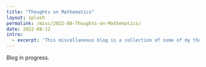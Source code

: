 ```yaml
---
title: "Thoughts on Mathematics"
layout: splash
permalink: /misc/2022-08-Thoughts-on-Mathematics/
date: 2022-08-12
intro: 
  - excerpt: 'This miscellaneous blog is a collection of some of my thoughts on the subject and philosophy of Mathematics.'
---
```


Blog in progress.

<!-- This is what I once heard from an artist in of their interviews. Upon being asked on what they think 'art' is about, they answer - "Most people feel that painting a picture is an art form, and singing a song is an art. The most beautiful thing about art, I think, is that it is a medium through which two unrelated beings can convey empathy, thoughts, and emotions. This exchange of emotions can occur by looking at a painting, watching a play or a movie, listening to an instrument, reading a poem, or simply listening to someone.". Well, I think Mathematics seemingly qualifies this characterization. -->